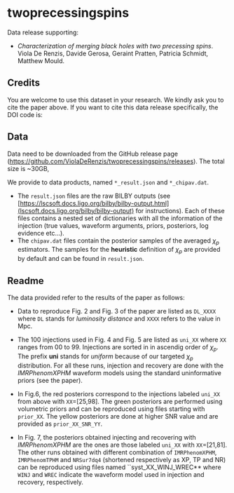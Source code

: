 # twoprecessingspins

Data release supporting:

- _Characterization of merging black holes with two precessing spins_. Viola De Renzis, Davide Gerosa, Geraint Pratten, Patricia Schmidt, Matthew Mould.

## Credits

You are welcome to use this dataset in your research. We kindly ask you to cite the paper above. If you want to cite this data release specifically, the DOI code is:


## Data

Data need to be downloaded from the GitHub release page (https://github.com/ViolaDeRenzis/twoprecessingspins/releases). The total size is ~30GB,

We provide to data products, named `*_result.json` and `*_chipav.dat`. 

- The `result.json` files are the raw BILBY outputs (see [https://lscsoft.docs.ligo.org/bilby/bilby-output.html](lscsoft.docs.ligo.org/bilby/bilby-output) for instructions). Each of these files contains a nested set of dictionaries with all the information of the injection (true values, waveform arguments, priors, posteriors, log evidence etc...). 
- The `chipav.dat` files contain the posterior samples of the averaged $\chi_{p}$ estimators. The samples for the  **heuristic** definition of $\chi_{p}$  are provided by default and can be found in `result.json`.

## Readme

The data provided refer to the results of the paper as follows:

- Data to reproduce Fig. 2 and Fig. 3 of the paper are listed as `DL_XXXX` where `DL` stands for *luminosity distance* and `XXXX` refers to the value in Mpc.

- The 100 injections used in Fig. 4 and Fig. 5 are listed as `uni_XX` where `XX` ranges from 00 to 99. Injections are sorted in in ascendig order of $\chi_{p}$. The prefix **uni** stands for *uniform* because of our targeted $\chi_{p}$ distribution. For all these runs, injection and recovery are done with the *IMRPhenomXPHM* waveform models using the standard uninformative priors (see the paper).

- In Fig.6, the red posteriors correspond to the injections labeled `uni_XX` from above with `XX`=[25,98]. The green posteriors are performed using volumetric priors and can be reproduced using files starting with `prior_XX`. The yellow posteriors are done at higher SNR value and are provided as `prior_XX_SNR_YY`. 

- In Fig. 7, the posteriors obtained injecting and recovering with *IMRPhenomXPHM* are the ones are those labeled `uni_XX` with `XX`=[21,81]. The other runs obtained with different combination of `IMRPhenomXPHM`, `IMRPhenomTPHM` and `NRSur7dq4` (shortened respectively as XP, TP and NR) can be reproduced using files named ``syst_XX_WINJ_WREC** where `WINJ` and `WREC` indicate the waveform model used in injection and recovery, respectively.



